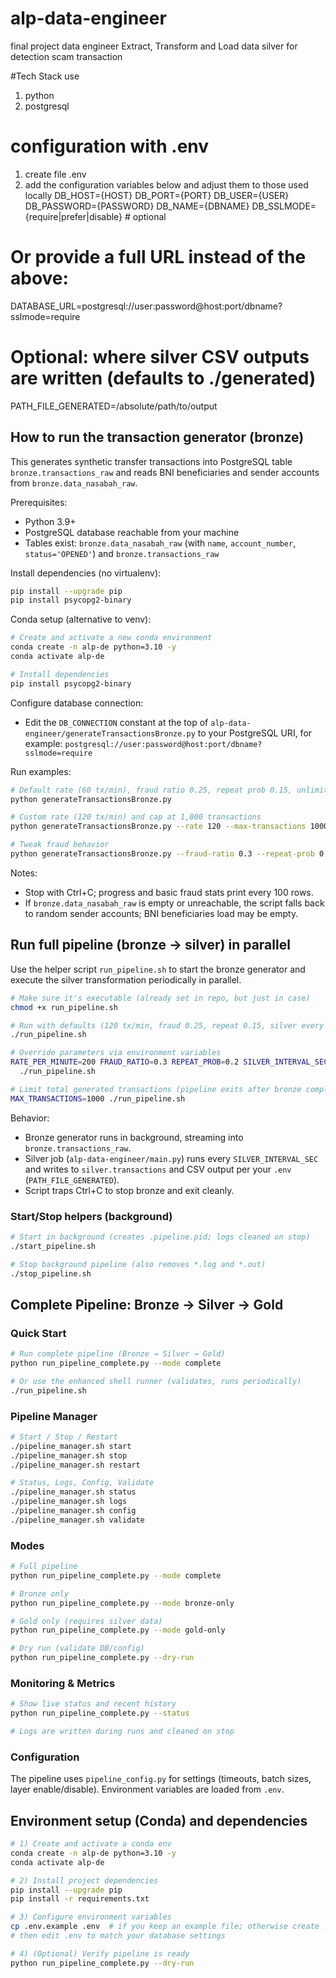 # alp-data-engineer
final project data engineer
Extract, Transform and Load data silver for detection scam transaction

#Tech Stack use
1. python
2. postgresql

# configuration with .env
1. create file .env
2. add the configuration variables below and adjust them to those used locally
DB_HOST={HOST}
DB_PORT={PORT}
DB_USER={USER}
DB_PASSWORD={PASSWORD}
DB_NAME={DBNAME}
DB_SSLMODE={require|prefer|disable}  # optional

# Or provide a full URL instead of the above:
DATABASE_URL=postgresql://user:password@host:port/dbname?sslmode=require

# Optional: where silver CSV outputs are written (defaults to ./generated)
PATH_FILE_GENERATED=/absolute/path/to/output

## How to run the transaction generator (bronze)

This generates synthetic transfer transactions into PostgreSQL table `bronze.transactions_raw` and reads BNI beneficiaries and sender accounts from `bronze.data_nasabah_raw`.

Prerequisites:
- Python 3.9+
- PostgreSQL database reachable from your machine
- Tables exist: `bronze.data_nasabah_raw` (with `name`, `account_number`, `status='OPENED'`) and `bronze.transactions_raw`

Install dependencies (no virtualenv):
```bash
pip install --upgrade pip
pip install psycopg2-binary
```

Conda setup (alternative to venv):
```bash
# Create and activate a new conda environment
conda create -n alp-de python=3.10 -y
conda activate alp-de

# Install dependencies
pip install psycopg2-binary
```

Configure database connection:
- Edit the `DB_CONNECTION` constant at the top of `alp-data-engineer/generateTransactionsBronze.py` to your PostgreSQL URI, for example:
  `postgresql://user:password@host:port/dbname?sslmode=require`

Run examples:
```bash
# Default rate (60 tx/min), fraud ratio 0.25, repeat prob 0.15, unlimited until Ctrl+C
python generateTransactionsBronze.py

# Custom rate (120 tx/min) and cap at 1,000 transactions
python generateTransactionsBronze.py --rate 120 --max-transactions 1000

# Tweak fraud behavior
python generateTransactionsBronze.py --fraud-ratio 0.3 --repeat-prob 0.2
```

Notes:
- Stop with Ctrl+C; progress and basic fraud stats print every 100 rows.
- If `bronze.data_nasabah_raw` is empty or unreachable, the script falls back to random sender accounts; BNI beneficiaries load may be empty.

## Run full pipeline (bronze -> silver) in parallel

Use the helper script `run_pipeline.sh` to start the bronze generator and execute the silver transformation periodically in parallel.

```bash
# Make sure it's executable (already set in repo, but just in case)
chmod +x run_pipeline.sh

# Run with defaults (120 tx/min, fraud 0.25, repeat 0.15, silver every 30s)
./run_pipeline.sh

# Override parameters via environment variables
RATE_PER_MINUTE=200 FRAUD_RATIO=0.3 REPEAT_PROB=0.2 SILVER_INTERVAL_SEC=20 \
  ./run_pipeline.sh

# Limit total generated transactions (pipeline exits after bronze completes)
MAX_TRANSACTIONS=1000 ./run_pipeline.sh
```

Behavior:
- Bronze generator runs in background, streaming into `bronze.transactions_raw`.
- Silver job (`alp-data-engineer/main.py`) runs every `SILVER_INTERVAL_SEC` and writes to `silver.transactions` and CSV output per your `.env` (`PATH_FILE_GENERATED`).
- Script traps Ctrl+C to stop bronze and exit cleanly.

### Start/Stop helpers (background)

```bash
# Start in background (creates .pipeline.pid; logs cleaned on stop)
./start_pipeline.sh

# Stop background pipeline (also removes *.log and *.out)
./stop_pipeline.sh
```

## Complete Pipeline: Bronze → Silver → Gold

### Quick Start

```bash
# Run complete pipeline (Bronze → Silver → Gold)
python run_pipeline_complete.py --mode complete

# Or use the enhanced shell runner (validates, runs periodically)
./run_pipeline.sh
```

### Pipeline Manager

```bash
# Start / Stop / Restart
./pipeline_manager.sh start
./pipeline_manager.sh stop
./pipeline_manager.sh restart

# Status, Logs, Config, Validate
./pipeline_manager.sh status
./pipeline_manager.sh logs
./pipeline_manager.sh config
./pipeline_manager.sh validate
```

### Modes

```bash
# Full pipeline
python run_pipeline_complete.py --mode complete

# Bronze only
python run_pipeline_complete.py --mode bronze-only

# Gold only (requires silver data)
python run_pipeline_complete.py --mode gold-only

# Dry run (validate DB/config)
python run_pipeline_complete.py --dry-run
```

### Monitoring & Metrics

```bash
# Show live status and recent history
python run_pipeline_complete.py --status

# Logs are written during runs and cleaned on stop
```

### Configuration

The pipeline uses `pipeline_config.py` for settings (timeouts, batch sizes, layer enable/disable). Environment variables are loaded from `.env`.

## Environment setup (Conda) and dependencies

```bash
# 1) Create and activate a conda env
conda create -n alp-de python=3.10 -y
conda activate alp-de

# 2) Install project dependencies
pip install --upgrade pip
pip install -r requirements.txt

# 3) Configure environment variables
cp .env.example .env  # if you keep an example file; otherwise create .env
# then edit .env to match your database settings

# 4) (Optional) Verify pipeline is ready
python run_pipeline_complete.py --dry-run
```
